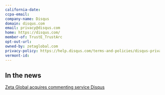 ```yaml
---
california-date: 
ccpa-email: 
company-name: Disqus
domain: disqus.com
email: privacy@disqus.com
home: https://disqus.com/
member-of: TrustE_TrustArc
opt-out-url: 
owned-by: zetaglobal.com 
privacy-policy: https://help.disqus.com/terms-and-policies/disqus-privacy-policy
vermont-id: 
---
```


## In the news

[Zeta Global acquires commenting service Disqus](https://techcrunch.com/2017/12/05/zeta-global-acquires-commenting-service-disqus/)
